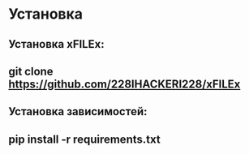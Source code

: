 # Установка
Установка xFILEx:
---
git clone https://github.com/228IHACKERI228/xFILEx
---
Установка зависимостей:
---
pip install -r requirements.txt
---

